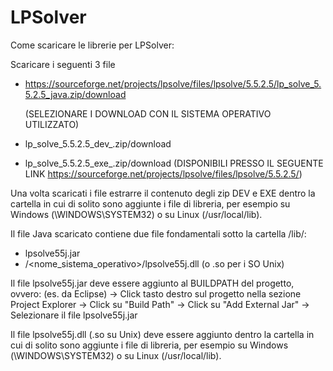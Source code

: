 # LPSolver

Come scaricare le librerie per LPSolver:

Scaricare i seguenti 3 file

- https://sourceforge.net/projects/lpsolve/files/lpsolve/5.5.2.5/lp_solve_5.5.2.5_java.zip/download


  (SELEZIONARE I DOWNLOAD CON IL SISTEMA OPERATIVO UTILIZZATO)
- lp_solve_5.5.2.5_dev_<SO>.zip/download
- lp_solve_5.5.2.5_exe_<SO>.zip/download
  (DISPONIBILI PRESSO IL SEGUENTE LINK https://sourceforge.net/projects/lpsolve/files/lpsolve/5.5.2.5/)
  
Una volta scaricati i file estrarre il contenuto degli zip DEV e EXE dentro la cartella in cui di solito sono aggiunte i file di libreria,
per esempio su Windows (\WINDOWS\SYSTEM32) o su Linux (/usr/local/lib).

Il file Java scaricato contiene due file fondamentali sotto la cartella /lib/:
- lpsolve55j.jar
- /<nome_sistema_operativo>/lpsolve55j.dll (o .so per i SO Unix)

Il file lpsolve55j.jar deve essere aggiunto al BUILDPATH del progetto, ovvero:
(es. da Eclipse)
-> Click tasto destro sul progetto nella sezione Project Explorer
-> Click su "Build Path"
-> Click su "Add External Jar"
-> Selezionare il file lpsolve55j.jar

Il file lpsolve55j.dll (.so su Unix) deve essere aggiunto  dentro la cartella in cui di solito sono aggiunte i file di libreria,
per esempio su Windows (\WINDOWS\SYSTEM32) o su Linux (/usr/local/lib).



  
